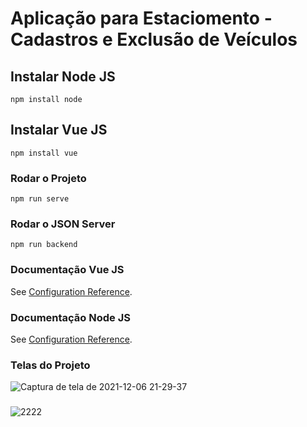 # Aplicação para Estaciomento - Cadastros e Exclusão de Veículos

## Instalar Node JS
```
npm install node
```

## Instalar Vue JS
```
npm install vue
```

### Rodar o Projeto
```
npm run serve
```

### Rodar o JSON Server
```
npm run backend
```


### Documentação Vue JS
See [Configuration Reference](https://cli.vuejs.org/config/).

### Documentação Node JS
See [Configuration Reference](https://nodejs.org/en/).

### Telas do Projeto
![Captura de tela de 2021-12-06 21-29-37](https://user-images.githubusercontent.com/27355729/144944486-c8b347ae-c225-4f69-8868-02f48bbbd91d.png)

###
![2222](https://user-images.githubusercontent.com/27355729/144944705-a51faa13-f0ab-4861-ac04-0a05fa7bdd14.png)
